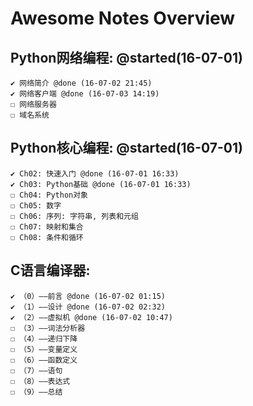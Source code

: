# Awesome Notes Overview

 ## Python网络编程: @started(16-07-01)
    ✔ 网络简介 @done (16-07-02 21:45)
    ✔ 网络客户端 @done (16-07-03 14:19)
    ☐ 网络服务器
    ☐ 域名系统

## Python核心编程: @started(16-07-01)
    ✔ Ch02: 快速入门 @done (16-07-01 16:33)
    ✔ Ch03: Python基础 @done (16-07-01 16:33)
    ☐ Ch04: Python对象
    ☐ Ch05: 数字
    ☐ Ch06: 序列: 字符串, 列表和元组
    ☐ Ch07: 映射和集合
    ☐ Ch08: 条件和循环


## C语言编译器:
    ✔ （0）——前言 @done (16-07-02 01:15)
    ✔ （1）——设计 @done (16-07-02 02:32)
    ✔ （2）——虚拟机 @done (16-07-02 10:47)
    ☐ （3）——词法分析器
    ☐ （4）——递归下降
    ☐ （5）——变量定义
    ☐ （6）——函数定义
    ☐ （7）——语句
    ☐ （8）——表达式
    ☐ （9）——总结

